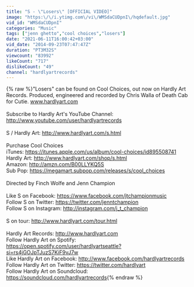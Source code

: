 ```yaml
---
title: "S - \"Losers\" [OFFICIAL VIDEO]"
image: "https:\/\/i.ytimg.com\/vi\/WMSdaCUDpnI\/hqdefault.jpg"
vid_id: "WMSdaCUDpnI"
categories: "Music"
tags: ["jenn ghetto","cool choices","losers"]
date: "2021-06-11T16:00:42+03:00"
vid_date: "2014-09-23T07:47:47Z"
duration: "PT3M32S"
viewcount: "83992"
likeCount: "717"
dislikeCount: "49"
channel: "hardlyartrecords"
---
```

{% raw %}&quot;Losers&quot; can be found on Cool Choices, out now on Hardly Art Records. Produced, engineered and recorded by Chris Walla of Death Cab for Cutie. www.hardlyart.com<br /><br />Subscribe to Hardly Art's YouTube Channel: <a rel="nofollow" target="blank" href="http://www.youtube.com/user/hardlyartrecords">http://www.youtube.com/user/hardlyartrecords</a> <br /><br />S / Hardly Art:   <a rel="nofollow" target="blank" href="http://www.hardlyart.com/s.html">http://www.hardlyart.com/s.html</a><br /><br />Purchase Cool Choices<br />iTunes: <a rel="nofollow" target="blank" href="https://itunes.apple.com/us/album/cool-choices/id895508741">https://itunes.apple.com/us/album/cool-choices/id895508741</a><br />Hardly Art: <a rel="nofollow" target="blank" href="http://www.hardlyart.com/shop/s.html">http://www.hardlyart.com/shop/s.html</a><br />Amazon: <a rel="nofollow" target="blank" href="http://amzn.com/B00LLYKQ5S">http://amzn.com/B00LLYKQ5S</a><br />Sub Pop: <a rel="nofollow" target="blank" href="https://megamart.subpop.com/releases/s/cool_choices">https://megamart.subpop.com/releases/s/cool_choices</a><br /><br />Directed by Finch Wolfe and Jenn Champion<br /><br />Like S on Facebook: <a rel="nofollow" target="blank" href="https://www.facebook.com/jtchampionmusic">https://www.facebook.com/jtchampionmusic</a><br />Follow S on Twitter: <a rel="nofollow" target="blank" href="https://twitter.com/jenntchampion">https://twitter.com/jenntchampion</a><br />Follow S on Instagram: <a rel="nofollow" target="blank" href="http://instagram.com/j_t_champion">http://instagram.com/j_t_champion</a><br /><br />S on tour: <a rel="nofollow" target="blank" href="http://www.hardlyart.com/tour.html">http://www.hardlyart.com/tour.html</a><br /><br />Hardly Art Records:  <a rel="nofollow" target="blank" href="http://www.hardlyart.com">http://www.hardlyart.com</a><br />Follow Hardly Art on Spotify: <a rel="nofollow" target="blank" href="https://open.spotify.com/user/hardlyartseattle?si=rs4jGOJpTJuzS7KiF9vJ7w">https://open.spotify.com/user/hardlyartseattle?si=rs4jGOJpTJuzS7KiF9vJ7w</a><br />Like Hardly Art on Facebook:  <a rel="nofollow" target="blank" href="http://www.facebook.com/hardlyartrecords">http://www.facebook.com/hardlyartrecords</a><br />Follow Hardly Art on Twitter: <a rel="nofollow" target="blank" href="https://twitter.com/hardlyart">https://twitter.com/hardlyart</a><br />Follow Hardly Art on Soundcloud: <a rel="nofollow" target="blank" href="https://soundcloud.com/hardlyartrecords">https://soundcloud.com/hardlyartrecords</a>{% endraw %}
